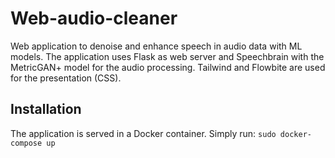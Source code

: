 # Web-audio-cleaner
Web application to denoise and enhance speech in audio data with ML models. 
The application uses Flask as web server and Speechbrain with the MetricGAN+ model for the audio processing. 
Tailwind and Flowbite are used for the presentation (CSS).

## Installation 
The application is served in a Docker container. Simply run: 
`sudo docker-compose up`
